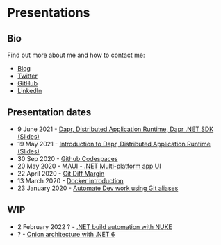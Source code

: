 # Presentations

## Bio

Find out more about me and how to contact me:

* [Blog](https://laurentkempe.com/)
* [Twitter](https://twitter.com/laurentkempe)
* [GitHub](https://github.com/laurentkempe)
* [LinkedIn](https://www.linkedin.com/in/laurentkempe/)

## Presentation dates

* 9 June 2021 - [Dapr, Distributed Application Runtime, Dapr .NET SDK (Slides)](https://laurentkempe.com/presentations/Introduction%20to%20Dapr%20.NET%20SDK/Introduction%20to%20Dapr%20.NET%20SDK.pptx)
* 19 May 2021 - [Introduction to Dapr, Distributed Application Runtime (Slides)](https://laurentkempe.com/presentations/Introduction%20to%20Dapr/Introduction%20to%20Dapr.pptx)
* 30 Sep 2020 - [Github Codespaces](https://laurentkempe.com/presentations/Github%20Codespaces/#/)
* 20 May 2020 - [MAUI - .NET Multi-platform app UI](https://laurentkempe.com/presentations//dotNET%20Multi-platform%20App%20UI/#/)
* 22 April 2020 - [Git Diff Margin](https://laurentkempe.com/presentations/Git%20Diff%20Margin/#/)
* 13 March 2020 - [Docker introduction](https://laurentkempe.com/presentations/Docker%20introduction/index.html#/)
* 23 January 2020 - [Automate Dev work using Git aliases](https://laurentkempe.com/presentations/Automate%20Dev%20work%20using%20Git%20aliases/index.html#/)

## WIP

* 2 February 2022 ? - [.NET build automation with NUKE]()
* ? - [Onion architecture with .NET 6]()
